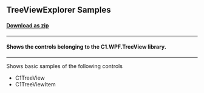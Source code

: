 ## TreeViewExplorer Samples
#### [Download as zip](https://grapecity.github.io/DownGit/#/home?url=https://github.com/GrapeCity/ComponentOne-WPF-Samples/tree/master/NET_8/TreeView/TreeViewExplorer)
____
#### Shows the controls belonging to the C1.WPF.TreeView library.
____
Shows basic samples of the following controls

* C1TreeView
* C1TreeViewItem
